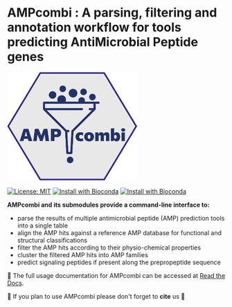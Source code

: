 # AMPcombi : A parsing, filtering and annotation workflow for tools predicting AntiMicrobial Peptide genes

<img src="https://raw.githubusercontent.com/Darcy220606/AMPcombi/main/docs/amp-combi-logo.png" width="300" height="250" /> 

[![License: MIT](https://img.shields.io/badge/License-MIT-yellow.svg)](https://opensource.org/licenses/MIT) [![Install with Bioconda](https://anaconda.org/bioconda/ampcombi/badges/downloads.svg)](https://anaconda.org/bioconda/ampcombi) [![Install with Bioconda](https://anaconda.org/bioconda/ampcombi/badges/version.svg)](https://anaconda.org/bioconda/ampcombi)


**AMPcombi and its submodules provide a command-line interface to:**

- parse the results of multiple antimicrobial peptide (AMP) prediction tools into a single table
- align the AMP hits against a reference AMP database for functional and structural classifications
- filter the AMP hits according to their physio-chemical properties
- cluster the filtered AMP hits into AMP families
- predict signaling peptides if present along the prepropeptide sequence

📕 The full usage documentation for AMPcombi can be accessed at [Read the Docs](https://ampcombi.readthedocs.io/en/v.2.0.0/).

📎 If you plan to use AMPcombi please don't forget to **cite** us 💚
